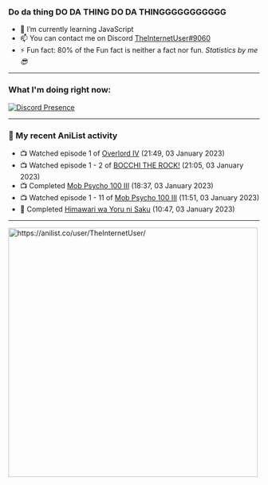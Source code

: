 ### Do da thing DO DA THING DO DA THINGGGGGGGGGGG

- 🌱 I’m currently learning JavaScript
- 📫 You can contact me on Discord [TheInternetUser#9060](https://discord.com/users/534117072796385300)
- ⚡ Fun fact: 80% of the Fun fact is neither a fact nor fun. _Statistics by me 😎_
<hr>
 
### What I'm doing right now:
[![Discord Presence](https://lanyard.cnrad.dev/api/534117072796385300)](https://discord.com/users/534117072796385300)
<hr>
  
### 🌸 My recent AniList activity

<!-- ANILIST_ACTIVITY:start -->

-   📺 Watched episode 1 of [Overlord IV](https://anilist.co/anime/133844) (21:49, 03 January 2023)
-   📺 Watched episode 1 - 2 of [BOCCHI THE ROCK!](https://anilist.co/anime/130003) (21:05, 03 January 2023)
-   📺 Completed [Mob Psycho 100 III](https://anilist.co/anime/140439) (18:37, 03 January 2023)
-   📺 Watched episode 1 - 11 of [Mob Psycho 100 III](https://anilist.co/anime/140439) (11:51, 03 January 2023)
-   📖 Completed [Himawari wa Yoru ni Saku](https://anilist.co/manga/125066) (10:47, 03 January 2023)

<!-- ANILIST_ACTIVITY:end -->
<hr>

<img width="500" alt="https://anilist.co/user/TheInternetUser/" src="https://img.anili.st/User/929966"/>
